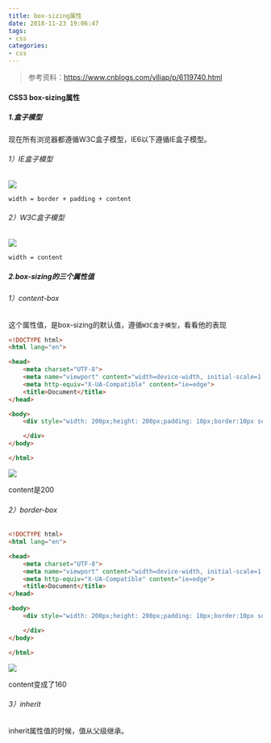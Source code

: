 ```yaml
---
title: box-sizing属性
date: 2018-11-23 19:06:47
tags: 
- css
categories: 
- css
---
```


> 参考资料：https://www.cnblogs.com/ylliap/p/6119740.html



#### CSS3 box-sizing属性

##### 1.盒子模型

现在所有浏览器都遵循W3C盒子模型，IE6以下遵循IE盒子模型。

###### 1）IE盒子模型

![](http://www.qinhanwen.xyz/images/869623-20161130211301599-865892975.png)

`width = border + padding + content`



###### 2）W3C盒子模型

![](http://www.qinhanwen.xyz/images/869623-20161130211303568-1731032408.png)

`width = content`



##### 2.box-sizing的三个属性值

###### 1）content-box

这个属性值，是box-sizing的默认值，遵循`W3C盒子模型`，看看他的表现

```html
<!DOCTYPE html>
<html lang="en">

<head>
    <meta charset="UTF-8">
    <meta name="viewport" content="width=device-width, initial-scale=1.0">
    <meta http-equiv="X-UA-Compatible" content="ie=edge">
    <title>Document</title>
</head>

<body>
    <div style="width: 200px;height: 200px;padding: 10px;border:10px solid blue;background: red">

    </div>
</body>

</html>
```

![](http://www.qinhanwen.xyz/images/WX20181210-212255@2x.png)

content是200



###### 2）border-box

```html
<!DOCTYPE html>
<html lang="en">

<head>
    <meta charset="UTF-8">
    <meta name="viewport" content="width=device-width, initial-scale=1.0">
    <meta http-equiv="X-UA-Compatible" content="ie=edge">
    <title>Document</title>
</head>

<body>
    <div style="width: 200px;height: 200px;padding: 10px;border:10px solid blue;background: red;box-sizing: border-box">

    </div>
</body>

</html>
```

![](http://www.qinhanwen.xyz/images/WX20181210-223259@2x.png)

content变成了160



###### 3）inherit

inherit属性值的时候，值从父级继承。





